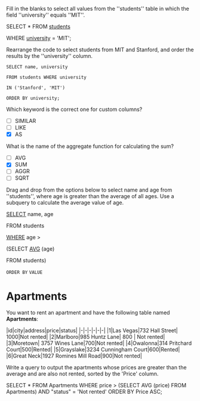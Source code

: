 Fill in the blanks to select all values from the ''students'' table in which the field ''university'' equals ''MIT''.

SELECT * FROM <ins>students</ins>

WHERE <ins>university</ins> = 'MIT';

Rearrange the code to select students from MIT and Stanford, and order the results by the ''university'' column.

`SELECT name, university`

`FROM students WHERE university`

`IN ('Stanford', 'MIT')`

`ORDER BY university;`

Which keyword is the correct one for custom columns?

- [ ] SIMILAR
- [ ] LIKE
- [x] AS

What is the name of the aggregate function for calculating the sum?

- [ ] AVG
- [x] SUM
- [ ] AGGR
- [ ] SQRT

Drag and drop from the options below to select name and age from ''students'', where age is greater than the average of all ages. Use a subquery to calculate the average value of age.

<ins>SELECT</ins> name, age 

FROM students

<ins>WHERE</ins> age >

(SELECT <ins>AVG</ins> (age)

FROM students)

`ORDER BY`  `VALUE`

# Apartments

You want to rent an apartment and have the following table named **Apartments**:

|id|city|address|price|status|
|-|-|-|-|-|-|
|1|Las Vegas|732 Hall Street| 1000|Not rented|
|2|Marlboro|985 Huntz Lane| 800 | Not rented|
|3|Moretown| 3757 Wines Lane|700|Not rented|
|4|Owalonna|314 Pritchard Court|500|Rented|
|5|Grayslake|3234 Cunningham Court|600|Rented|
|6|Great Neck|1927 Romines Mill Road|900|Not rented|

Write a query to output the apartments whose prices are greater than the average and are also not rented, sorted by the 'Price' column.

SELECT *
FROM Apartments
WHERE price > 
(SELECT AVG (price)
FROM Apartments)
AND "status" = 'Not rented'
ORDER BY Price ASC;